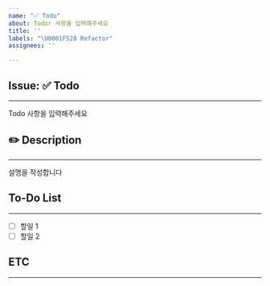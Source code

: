 ```yaml
---
name: "✅ Todo"
about: Todor 사항을 입력해주세요
title: ''
labels: "\U0001F528 Refactor"
assignees: ''

---
```


## Issue: ✅ Todo
---
Todo 사항을 입력해주세요

## ✏️ Description
---
설명을 작성합니다

## To-Do List
---
- [ ] 할일 1
- [ ] 할일 2

## ETC
---

